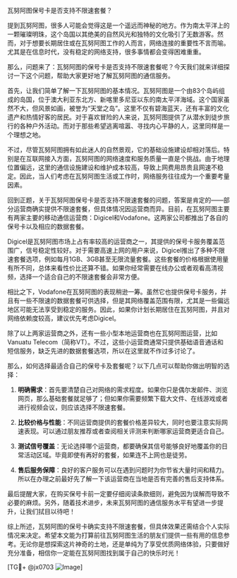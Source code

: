瓦努阿图保号卡是否支持不限速套餐？

提到瓦努阿图，很多人可能会觉得这是一个遥远而神秘的地方。作为南太平洋上的一颗璀璨明珠，这个岛国以其绝美的自然风光和独特的文化吸引了无数游客。然而，对于想要长期居住或在瓦努阿图工作的人而言，网络连接的重要性不言而喻。尤其是在信息时代，没有稳定的网络支持，很多事情都会变得困难重重。

那么，问题来了：瓦努阿图的保号卡是否支持不限速套餐呢？今天我们就来详细探讨一下这个问题，帮助大家更好地了解瓦努阿图的通信服务。

首先，让我们简单了解一下瓦努阿图的基本情况。瓦努阿图是一个由83个岛屿组成的岛国，位于澳大利亚东北方、新喀里多尼亚以东的南太平洋海域。这个国家虽然不大，但风景如画，被誉为“天堂之岛”。这里不仅有碧海蓝天，还有丰富的文化遗产和热情好客的居民。对于喜欢冒险的人来说，瓦努阿图提供了从潜水到徒步旅行的各种户外活动。而对于那些希望逃离喧嚣、寻找内心平静的人，这里同样是一个理想之地。

不过，尽管瓦努阿图拥有如此迷人的自然景观，它的基础设施建设却相对落后。特别是在互联网接入方面，瓦努阿图的网络速度和服务质量一直是个挑战。由于地理位置偏远，这里的通信设施建设和维护成本较高，导致上网费用昂贵且网速不稳定。因此，当人们考虑在瓦努阿图生活或工作时，网络服务往往成为一个重要考量因素。

回到正题，关于瓦努阿图保号卡是否支持不限速套餐的问题，答案是肯定的——部分运营商确实提供不限速套餐，但具体情况因运营商而异。目前，在瓦努阿图主要有两家主要的移动通信运营商：Digicel和Vodafone。这两家公司都推出了各自的保号卡以及相应的数据套餐。

Digicel是瓦努阿图市场上占有率较高的运营商之一，其提供的保号卡服务覆盖范围广，信号稳定性较好。对于需要高速上网的用户来说，Digicel推出了多种不限速套餐选项，例如每月1GB、3GB甚至无限流量套餐。这些套餐的价格根据使用量有所不同，总体来看性价比还算不错。如果你经常需要在线办公或者观看高清视频，选择一个适合自己的不限速套餐会非常方便。

相比之下，Vodafone在瓦努阿图的表现稍逊一筹。虽然它也提供保号卡服务，并且有一些不限速的数据套餐可供选择，但是其网络覆盖范围有限，尤其是一些偏远地区可能无法享受到稳定的服务。因此，如果你计划长期居住在瓦努阿图，并且对网络依赖度较高，建议优先考虑Digicel。

除了以上两家运营商之外，还有一些小型本地运营商也在瓦努阿图运营，比如Vanuatu Telecom（简称VT）。不过，这些小运营商通常只提供基础语音通话和短信服务，缺乏先进的数据套餐选项，所以在这里就不作过多讨论了。

那么，如何选择最适合自己的保号卡及套餐呢？以下几点可以帮助你做出明智的选择：

1. **明确需求**：首先要清楚自己对网络的需求程度。如果你只是偶尔发邮件、浏览网页，那么基础套餐就足够了；但如果你需要频繁下载大文件、在线游戏或者进行视频会议，则应该选择不限速套餐。

2. **比较价格与性能**：不同运营商提供的套餐价格差异较大，同时也要注意实际网速表现。可以通过朋友推荐或者查阅相关评测来判断哪家运营商更适合自己。

3. **测试信号覆盖**：无论选择哪个运营商，都要确保其信号能够良好地覆盖你的日常活动区域。毕竟即使有再好的套餐，如果连不上网也是徒劳。

4. **售后服务保障**：良好的客户服务可以在遇到问题时为你节省大量时间和精力。所以在办理之前最好先了解一下该运营商在当地是否有完善的售后支持体系。

最后提醒大家，在购买保号卡前一定要仔细阅读条款细则，避免因为误解而导致不必要的麻烦。另外，随着技术进步，未来瓦努阿图的通信服务水平有望进一步提升，让我们拭目以待吧！

综上所述，瓦努阿图的保号卡确实支持不限速套餐，但具体效果还需结合个人实际情况来决定。希望本文能为打算前往瓦努阿图生活的朋友们提供一些有用的信息参考。无论你是想探索这片神奇的土地，还是单纯为了享受优质网络体验，只要做好充分准备，相信你一定能在瓦努阿图找到属于自己的快乐时光！

[TG💪+ @jx0703 ![Image](https://github.com/user-attachments/assets/dbca1d08-cadb-493c-b0ec-ad6f7a83f270)]